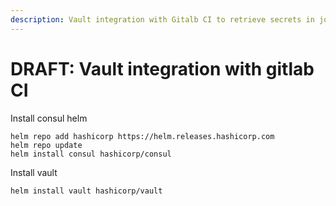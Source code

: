 ```yaml
---
description: Vault integration with Gitalb CI to retrieve secrets in jobs pipelines
---
```


# DRAFT: Vault integration with gitlab CI

Install consul helm

```
helm repo add hashicorp https://helm.releases.hashicorp.com
helm repo update
helm install consul hashicorp/consul
```

Install vault

```
helm install vault hashicorp/vault
```

